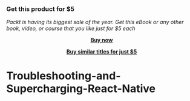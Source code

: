 
### Get this product for $5

<i>Packt is having its biggest sale of the year. Get this eBook or any other book, video, or course that you like just for $5 each</i>


<b><p align='center'>[Buy now](https://packt.link/9781789135114)</p></b>


<b><p align='center'>[Buy similar titles for just $5](https://subscription.packtpub.com/search)</p></b>


# Troubleshooting-and-Supercharging-React-Native